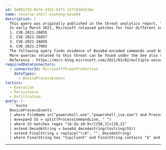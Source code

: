 ```yaml
---
id: 5d091733-0e7e-4331-b2f1-127cb36e516e
name: reverse-shell-nishang-base64
description: |
  This query was originally published in the threat analytics report, "Exchange Server zero-days exploited in the wild".
  In early March 2021, Microsoft released patches for four different zero-day vulnerabilities affecting Microsoft Exchange Server. The vulnerabilities were being used in a coordinated attack. For more information on the vulnerabilities, visit the following links:
  1. CVE-2021-26855
  2. CVE-2021-26857
  3. CVE-2021-26858
  4. CVE-2021-27065
  The following query finds evidence of Base64-encoded commands used by the Nishang penetration testing framework to load a reverse TCP shell. This might indicate an attacker has remote access to the device.
  More queries related to this threat can be found under the See also section of this page.
  Reference - https://msrc-blog.microsoft.com/2021/03/02/multiple-security-updates-released-for-exchange-server/
requiredDataConnectors:
  - connectorId: MicrosoftThreatProtection
    dataTypes:
      - DeviceProcessEvents
tactics:
  - Execution
  - Persistence
  - Exfiltration
query: |-
  ```kusto
  DeviceProcessEvents
  | where FileName in("powershell.exe","powershell_ise.exe") and ProcessCommandLine contains "-e"
  | mvexpand SS = split(ProcessCommandLine, " ")
  | where SS matches regex "[A-Za-z0-9+/]{50,}[=]{0,2}"
  | extend DecodeString = base64_decodestring(tostring(SS))
  | extend FinalString = replace("\\0", "", DecodeString)
  | where FinalString has "tcpclient" and FinalString contains "$" and (FinalString contains "invoke" or FinalString contains "iex")
  ```
---
```


